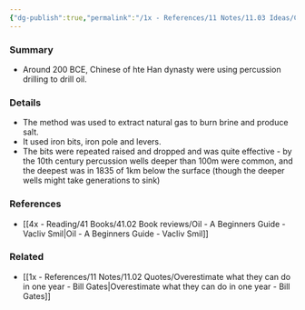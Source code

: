 ```yaml
---
{"dg-publish":true,"permalink":"/1x - References/11 Notes/11.03 Ideas/Chinese developed drilling techniques for oil a long time ago/","title":"Chinese developed drilling techniques for oil a long time ago","noteIcon":"","created":"2023-04-08T23:02:54.000+03:00","updated":"2024-02-14T20:18:34.725+03:00"}
---
```



### Summary
- Around 200 BCE, Chinese of hte Han dynasty were using percussion drilling to drill oil.

### Details
- The method was used to extract natural gas to burn brine and produce salt.
- It used iron bits, iron pole and levers.
- The bits were repeated raised and dropped and was quite effective - by the 10th century percussion wells deeper than 100m were common, and the deepest was in 1835 of 1km below the surface (though the deeper wells might take generations to sink)

### References
- [[4x - Reading/41 Books/41.02 Book reviews/Oil - A Beginners Guide - Vacliv Smil\|Oil - A Beginners Guide - Vacliv Smil]]

### Related
- [[1x - References/11 Notes/11.02 Quotes/Overestimate what they can do in one year - Bill Gates\|Overestimate what they can do in one year - Bill Gates]]
